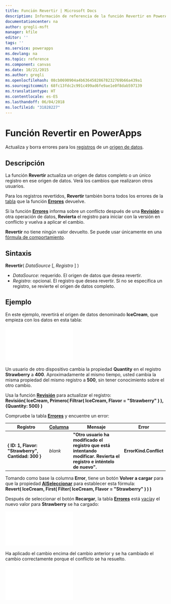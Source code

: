 ```yaml
---
title: Función Revertir | Microsoft Docs
description: Información de referencia de la función Revertir en PowerApps, con sintaxis y ejemplos
documentationcenter: na
author: gregli-msft
manager: kfile
editor: ''
tags: ''
ms.service: powerapps
ms.devlang: na
ms.topic: reference
ms.component: canvas
ms.date: 10/21/2015
ms.author: gregli
ms.openlocfilehash: 08cb0690904a4b63645828678232769b66a439a1
ms.sourcegitcommit: 68fc13fdc2c991c499ad6fe9ae1e0f8dab597139
ms.translationtype: HT
ms.contentlocale: es-ES
ms.lasthandoff: 06/04/2018
ms.locfileid: "31828227"
---
```

# <a name="revert-function-in-powerapps"></a>Función Revertir en PowerApps
Actualiza y borra errores para los [registros](../working-with-tables.md#records) de un [origen de datos](../working-with-data-sources.md).

## <a name="description"></a>Descripción
La función **Revertir** actualiza un origen de datos completo o un único registro en ese origen de datos. Verá los cambios que realizaron otros usuarios.

Para los registros revertidos, **Revertir** también borra todos los errores de la [tabla](../working-with-tables.md) que la función **[Errores](function-errors.md)** devuelve.

Si la función **[Errores](function-errors.md)** informa sobre un conflicto después de una **[Revisión](function-patch.md)** u otra operación de datos, **Revierta** el registro para iniciar con la versión en conflicto y vuelva a aplicar el cambio.

**Revertir** no tiene ningún valor devuelto. Se puede usar únicamente en una [fórmula de comportamiento](../working-with-formulas-in-depth.md).

## <a name="syntax"></a>Sintaxis
**Revertir**( *DataSource* [, *Registro* ] )

* *DataSource*: requerido. El origen de datos que desea revertir.
* *Registro*: opcional.  El registro que desea revertir.  Si no se especifica un registro, se revierte el origen de datos completo.

## <a name="example"></a>Ejemplo
En este ejemplo, revertirá el origen de datos denominado **IceCream**, que empieza con los datos en esta tabla:

![](media/function-revert/icecream.png)

Un usuario de otro dispositivo cambia la propiedad **Quantity** en el registro **Strawberry** a **400**.  Aproximadamente al mismo tiempo, usted cambia la misma propiedad del mismo registro a **500**, sin tener conocimiento sobre el otro cambio.

Usa la función **[Revisión](function-patch.md)** para actualizar el registro:<br>
**Revisión( IceCream, Primero( Filtrar( IceCream, Flavor = "Strawberry" ) ), {Quantity: 500} )**

Compruebe la tabla **[Errores](function-errors.md)** y encuentre un error:

| Registro | [Columna](../working-with-tables.md#columns) | Mensaje | Error |
| --- | --- | --- | --- |
| **{ ID: 1, Flavor: "Strawberry", Cantidad: 300 }** |*blank* |**"Otro usuario ha modificado el registro que está intentando modificar.  Revierta el registro e inténtelo de nuevo".** |**ErrorKind.Conflict** |

Tomando como base la columna **Error**, tiene un botón **Volver a cargar** para que la propiedad **[AlSeleccionar](../controls/properties-core.md)** para establecer esta fórmula:<br>
**Revert( IceCream, First( Filter( IceCream, Flavor = "Strawberry" ) ) )**

Después de seleccionar el botón **Recargar**, la tabla **[Errores](function-errors.md)** está [vacía](function-isblank-isempty.md)y el nuevo valor para **Strawberry** se ha cargado:

![](media/function-revert/icecream-after.png)

Ha aplicado el cambio encima del cambio anterior y se ha cambiado el cambio correctamente porque el conflicto se ha resuelto.

![](media/function-revert/icecream-success.png)

